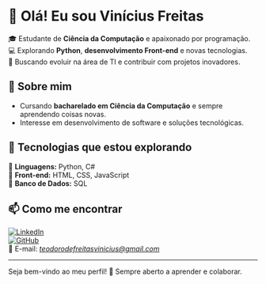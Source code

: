 # 👋 Olá! Eu sou Vinícius Freitas

🎓 Estudante de **Ciência da Computação** e apaixonado por programação.  
💻 Explorando **Python**, **desenvolvimento Front-end** e novas tecnologias.  
🚀 Buscando evoluir na área de TI e contribuir com projetos inovadores.  

## 🌟 Sobre mim  
- Cursando **bacharelado em Ciência da Computação** e sempre aprendendo coisas novas.  
- Interesse em desenvolvimento de software e soluções tecnológicas.  

## 🔧 Tecnologias que estou explorando  
📌 **Linguagens:** Python, C#  
📌 **Front-end:** HTML, CSS, JavaScript  
📌 **Banco de Dados:** SQL  

## 📫 Como me encontrar  
[![LinkedIn](https://img.shields.io/badge/LinkedIn-0077B5?style=for-the-badge&logo=linkedin&logoColor=white)](https://www.linkedin.com/in/vinícius-teodoro-de-freitas)  
[![GitHub](https://img.shields.io/badge/GitHub-181717?style=for-the-badge&logo=github&logoColor=white)](https://github.com/freitasvinii)  
📧 E-mail: *teodorodefreitasvinicius@gmail.com*  

---

Seja bem-vindo ao meu perfil! 🚀 Sempre aberto a aprender e colaborar.
